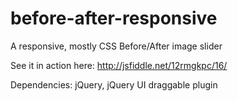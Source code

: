 # before-after-responsive
A responsive, mostly CSS Before/After image slider

See it in action here: http://jsfiddle.net/12rmgkpc/16/

Dependencies: jQuery, jQuery UI draggable plugin
